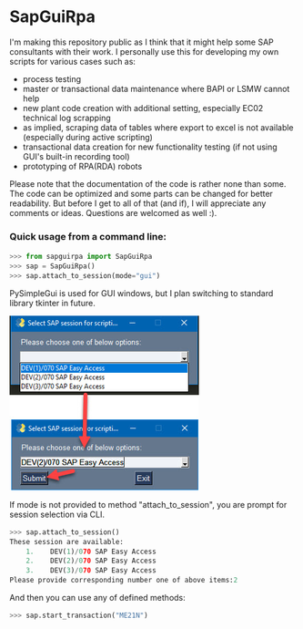 # SapGuiRpa

I'm making this repository public as I think that it might help some SAP consultants with their work. I personally use this for developing my own scripts for various cases such as:
 - process testing
 - master or transactional data maintenance where BAPI or LSMW cannot help
 - new plant code creation with additional setting, especially EC02 technical log scrapping
 - as implied, scraping data of tables where export to excel is not available (especially during active scripting)
 - transactional data creation for new functionality testing (if not using GUI's built-in recording tool)
 - prototyping of RPA(RDA) robots

Please note that the documentation of the code is rather none than some. The code can be optimized and some parts can be changed for better readability. But before I get to all of that (and if), I will appreciate any comments or ideas. Questions are welcomed as well :). 

### Quick usage from a command line:
```python
>>> from sapguirpa import SapGuiRpa
>>> sap = SapGuiRpa()
>>> sap.attach_to_session(mode="gui")
```
PySimpleGui is used for GUI windows, but I plan switching to standard library tkinter in future.

![attach to session](img/attach_to_session.jpg)


If mode is not provided to method "attach_to_session", you are prompt for session selection via CLI.
```python
>>> sap.attach_to_session()
These session are available:
    1.    DEV(1)/070 SAP Easy Access
    2.    DEV(2)/070 SAP Easy Access
    3.    DEV(3)/070 SAP Easy Access
Please provide corresponding number one of above items:2
```

And then you can use any of defined methods:
```python
>>> sap.start_transaction("ME21N")
```

